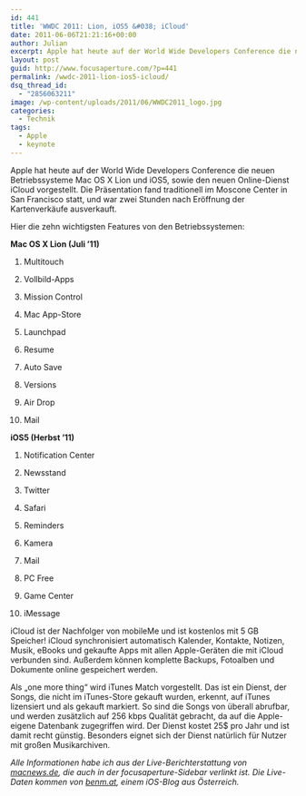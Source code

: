 ```yaml
---
id: 441
title: 'WWDC 2011: Lion, iOS5 &#038; iCloud'
date: 2011-06-06T21:21:16+00:00
author: Julian
excerpt: Apple hat heute auf der World Wide Developers Conference die neuen Betriebssysteme Mac OS X Lion und iOS5, sowie den neuen Online-Dienst iCloud vorgestellt. Die Präsentation fand traditionell im Moscone Center in San Francisco statt, und war zwei Stunden nach Eröffnung der Kartenverkäufe ausverkauft.
layout: post
guid: http://www.focusaperture.com/?p=441
permalink: /wwdc-2011-lion-ios5-icloud/
dsq_thread_id:
  - "2856063211"
image: /wp-content/uploads/2011/06/WWDC2011_logo.jpg
categories:
  - Technik
tags:
  - Apple
  - keynote
---
```

Apple hat heute auf der World Wide Developers Conference die neuen Betriebssysteme Mac OS X Lion und iOS5, sowie den neuen Online-Dienst iCloud vorgestellt. Die Präsentation fand traditionell im Moscone Center in San Francisco statt, und war zwei Stunden nach Eröffnung der Kartenverkäufe ausverkauft.

Hier die zehn wichtigsten Features von den Betriebssystemen:
  
<!--startcolumns-->


  
**Mac OS X Lion (Juli &#8217;11)**

1. Multitouch
  
2. Vollbild-Apps
  
3. Mission Control
  
4. Mac App-Store
  
5. Launchpad
  
6. Resume
  
7. Auto Save
  
8. Versions
  
9. Air Drop
  
10. Mail
  
<!--column-->


  
**iOS5 (Herbst &#8217;11)**

1. Notification Center
  
2. Newsstand
  
3. Twitter
  
4. Safari
  
5. Reminders
  
6. Kamera
  
7. Mail
  
8. PC Free
  
9. Game Center
  
10. iMessage
  
<!--stopcolumns-->

iCloud ist der Nachfolger von mobileMe und ist kostenlos mit 5 GB Speicher! iCloud synchronisiert automatisch Kalender, Kontakte, Notizen, Musik, eBooks und gekaufte Apps mit allen Apple-Geräten die mit iCloud verbunden sind. Außerdem können komplette Backups, Fotoalben und Dokumente online gespeichert werden. 

Als &#8222;one more thing&#8220; wird iTunes Match vorgestellt. Das ist ein Dienst, der Songs, die nicht im iTunes-Store gekauft wurden, erkennt, auf iTunes lizensiert und als gekauft markiert. So sind die Songs von überall abrufbar, und werden zusätzlich auf 256 kbps Qualität gebracht, da auf die Apple-eigene Datenbank zugegriffen wird. Der Dienst kostet 25$ pro Jahr und ist damit recht günstig. Besonders eignet sich der Dienst natürlich für Nutzer mit großen Musikarchiven.

_Alle Informationen habe ich aus der Live-Berichterstattung von [macnews.de](http://www.macnews.de), die auch in der focusaperture-Sidebar verlinkt ist. Die Live-Daten kommen von [benm.at](http://www.benm.at), einem iOS-Blog aus Österreich._